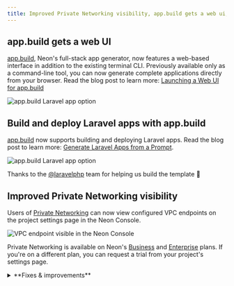 ```yaml
---
title: Improved Private Networking visibility, app.build gets a web ui, and more
---
```


## app.build gets a web UI

[app.build](https://app.build), Neon's full-stack app generator, now features a web-based interface in addition to the existing terminal CLI. Previously available only as a command-line tool, you can now generate complete applications directly from your browser. Read the blog post to learn more: [Launching a Web UI for app.build
](https://neon.com/blog/launching-a-web-ui-for-app-build)

![app.build Laravel app option](/docs/relnotes/app_build_web_ui.png)

## Build and deploy Laravel apps with app.build

[app.build](https://www.app.build/) now supports building and deploying Laravel apps. Read the blog post to learn more: [Generate Laravel Apps from a Prompt](https://neon.com/blog/generate-laravel-apps-from-a-prompt).

![app.build Laravel app option](/docs/relnotes/app_build_laravel.png)

Thanks to the [@laravelphp](https://x.com/laravelphp) team for helping us build the template 🙏

## Improved Private Networking visibility

Users of [Private Networking](/docs/guides/neon-private-networking) can now view configured VPC endpoints on the project settings page in the Neon Console.

![VPC endpoint visible in the Neon Console](/docs/relnotes/private_networking_ui.png)

Private Networking is available on Neon's [Business](/docs/introduction/plans#business) and [Enterprise](/docs/introduction/plans#enterprise) plans. If you're on a different plan, you can request a trial from your project's settings page. 

<details>

<summary>**Fixes & improvements**</summary>

- **Neon Console**
  - [Console improvements and fixes]

- **Drizzle Studio update**
  - Drizzle Studio, which powers the **Tables** page in the Neon Console, has been updated to version 1.2.2. For details about the latest updates, see the [Neon Drizzle Studio Integration Changelog](https://github.com/neondatabase/neon-drizzle-studio-changelog/blob/main/CHANGELOG.md).

</details>
